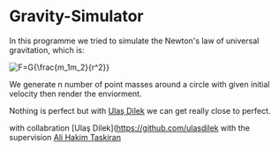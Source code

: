# Gravity-Simulator

In this programme we tried to simulate the Newton's law of universal gravitation, which is:

<img src="https://latex.codecogs.com/svg.image?F=G{\frac{m_1m_2}{r^2}}" title="F=G{\frac{m_1m_2}{r^2}}" />

We generate n number of point masses around a circle with given initial velocity then render the enviorment.

Nothing is perfect but with [Ulaş Dilek](https://github.com/ulasdilek) we can get really close to perfect. 


with collabration [Ulaş Dilek](https://github.com/ulasdilek
with the supervision [Ali Hakim Taskiran](https://github.com/alihakimtaskiran)
